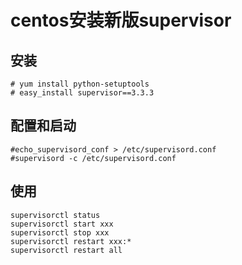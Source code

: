 
# centos安装新版supervisor

## 安装
```
# yum install python-setuptools
# easy_install supervisor==3.3.3
```

## 配置和启动
```
#echo_supervisord_conf > /etc/supervisord.conf
#supervisord -c /etc/supervisord.conf
```


## 使用
```
supervisorctl status
supervisorctl start xxx
supervisorctl stop xxx
supervisorctl restart xxx:*
supervisorctl restart all
```

